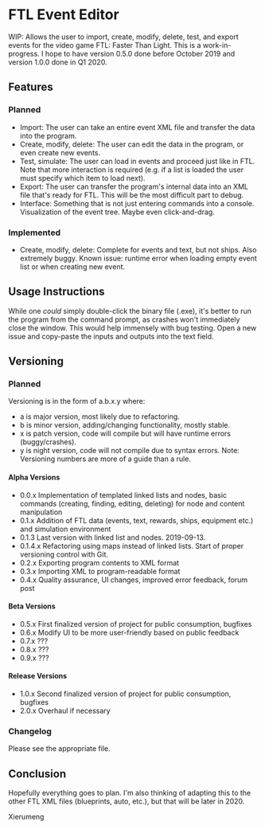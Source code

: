 # FTL Event Editor

WIP: Allows the user to import, create, modify, delete, test, and export events for the video game FTL: Faster Than Light.
This is a work-in-progress. I hope to have version 0.5.0 done before October 2019 and version 1.0.0 done in Q1 2020.

## Features

### Planned

* Import: The user can take an entire event XML file and transfer the data into the program.
* Create, modify, delete: The user can edit the data in the program, or even create new events.
* Test, simulate: The user can load in events and proceed just like in FTL. Note that more interaction is required (e.g. if a list is loaded the user must specify which item to load next).
* Export: The user can transfer the program's internal data into an XML file that's ready for FTL. This will be the most difficult part to debug.
* Interface: Something that is not just entering commands into a console. Visualization of the event tree. Maybe even click-and-drag.

### Implemented

* Create, modify, delete: Complete for events and text, but not ships. Also extremely buggy. Known issue: runtime error when loading empty event list or when creating new event.

## Usage Instructions

While one *could* simply double-click the binary file (.exe), it's better to run the program from the command prompt, as crashes won't immediately close the window. This would help immensely with bug testing. Open a new issue and copy-paste the inputs and outputs into the text field.

## Versioning

### Planned

Versioning is in the form of a.b.x.y where:
* a is major version, most likely due to refactoring.
* b is minor version, adding/changing functionality, mostly stable.
* x is patch version, code will compile but will have runtime errors (buggy/crashes).
* y is night version, code will not compile due to syntax errors.
Note: Versioning numbers are more of a guide than a rule.

#### Alpha Versions

* 0.0.x Implementation of templated linked lists and nodes, basic commands (creating, finding, editing, deleting) for node and content manipulation
* 0.1.x Addition of FTL data (events, text, rewards, ships, equipment etc.) and simulation environment
* 0.1.3 Last version with linked list and nodes. 2019-09-13.
* 0.1.4.x Refactoring using maps instead of linked lists. Start of proper versioning control with Git.
* 0.2.x Exporting program contents to XML format
* 0.3.x Importing XML to program-readable format
* 0.4.x Quality assurance, UI changes, improved error feedback, forum post

#### Beta Versions

* 0.5.x First finalized version of project for public consumption, bugfixes
* 0.6.x Modify UI to be more user-friendly based on public feedback
* 0.7.x ???
* 0.8.x ???
* 0.9.x ???

#### Release Versions

* 1.0.x Second finalized version of project for public consumption, bugfixes
* 2.0.x Overhaul if necessary

### Changelog

Please see the appropriate file.

## Conclusion

Hopefully everything goes to plan. I'm also thinking of adapting this to the other FTL XML files (blueprints, auto, etc.), but that will be later in 2020.

Xierumeng
